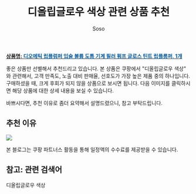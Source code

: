 ﻿---
layout: post
title:  "디올립글로우 색상 관련 상품 추천"
author: Soso
categories: [ 디지털/가전]
tags: [디올립글로우 색상]
image: https://ads-partners.coupang.com/image1/wCpNBg9gGtSOt9FPwANFjxwW9GsCRNpuwCKgqI_E-JthDoMcYyHfuWJGsdEBs3ZfCLCt77KfK3eNlIi39M96XTlAGYuvgsRaRhDvaDqdUrrv1nleqRHCvRMIqmS198Q8o8v6pjppQgGPsE0t-3i8IMdfhjMRUsITif0c4o-GENCTxgOj08OAPU32TxOb_NtPrsCwBHEf7i2NH1KzjjxtnZ-jGsKVHyn129jRjtxSEuzreNefow2RfFX--jv2W2owGdbz3yul1ktCm6fJDRahX7Nm8quDi1SMbn9RlOQ83RrTWhtXCQ-QwcEu_g== 
description: "쿠팡에서 디올립글로우 색상 관련 상품으로 가장 고객 선호도가 높은 제품 중 하나입니다."
---

<a href="https://link.coupang.com/re/AFFSDP?lptag=AF5673682&pageKey=7793164623&itemId=21088637528&vendorItemId=88150692159&traceid=V0-153-a56c87adbc337f24&clickBeacon=jbzZaZtYzE05fsEhjewWka_Sn39449TdR1aAh17iMJIEZO867StZllK1UEVF_1S043cgLzsAXIUXy_uvxrdQSygk7pBBenepsGwACIXEF8FDmc_1lZBDVvseR5AGAibLKpSLNwIrQ324fbJX7TbtRmIP_yM1bGQctB9pKwEJkIr03s85UcMLQXzRW6JENgRQa_5zcmHr16TOsHcwoNORkvAlB_o14qFBTofMsdKgsNiAom_jc_fMonsLJMefmTlwiyjYSiymxnu4iVM9fAFWhmJIlNCtLArmBWiwYMU2UYktc_J5W4qCahpwIdht3Bflu_cgEJGpgxOAbOnbIwAERMWKQwC6lgPY12o7D15ChlEBDWF1zqkB7KzJBq-2k5_hMkO28ob_RY9Zk8pPQzvjv_gmfA9j5gQcdj99ddJYLe-UGa-v2FIyMtHfuQiSrI2ApLVGgk9RZrQltLczcbFUym14kj8tBZ7-5VgTlxHV1LN3rjSP5Wpc1a8n_qelmPXies1Iaqx3RxNf3touAzYLoOlSj5rkWmLq7gQ1WwDeFsUerStRt-uoia-3c4tFysmeKbPhGCc7DbV2PeRYr42dz_X2Yhu4e8YqpK-_MEK0Hr19PC7A9-_9SwTcN0FeUmj4AQqZY274VHYM8b7RGH2HBgV7Uh6mA1PTQjDr-XLUecP4Zz40Rgb56rBmMsbEFO2eeB8j6YoIQ0QKoLJuv4vTeEC9vDv_6j9M9rWAdsRkjGuY-m26vNKynV8RCXDocsioUMsJnE7wRY1SrdHV136kbEm9KWyyarkG0MN2Jz_rJIWEYL3_HkIuC8BqxfKVnok8c_xKYQjwEfgHw-COXDlo7f0fdepqOzUbZeRmY6EApb81PCCC5UMnUf229czM-RSMa_05gz3LvXR8-xc6wqFJ95LAFDKUiLAsGA%3D%3D&requestid=20240206145654070097164448&token=31850C%7CMIXED"><b>상품명: <font color='#01579B'>디오메틱 립플럼퍼 입술 볼륨 도톰 기계 필러 펌프 글로스 틴트 립플롬퍼, 1개</font></b></a>

좋은 상품만 선별해서 추천드리고 있습니다.
본 상품은 쿠팡에서 "디올립글로우 색상" 와 관련해서, 고객 만족도, 노출 대비 판매율, 선호도가 가장 높은 제품 중의 하나입니다.
구매하셨을 때, 크게 후회가 되지 않을 상품으로 보시면 됩니다. 
다음 이미지를 클릭하시면 해당 상품에 대한 상세 내용을 보실 수 있습니다.

바쁘시다면, 추천 이유로 좀더 요약해서 설명드렸으니, 참고 부탁드립니다.

## 추천 이유 

<a href="https://link.coupang.com/re/AFFSDP?lptag=AF5673682&pageKey=7793164623&itemId=21088637528&vendorItemId=88150692159&traceid=V0-153-a56c87adbc337f24&clickBeacon=jbzZaZtYzE05fsEhjewWka_Sn39449TdR1aAh17iMJIEZO867StZllK1UEVF_1S043cgLzsAXIUXy_uvxrdQSygk7pBBenepsGwACIXEF8FDmc_1lZBDVvseR5AGAibLKpSLNwIrQ324fbJX7TbtRmIP_yM1bGQctB9pKwEJkIr03s85UcMLQXzRW6JENgRQa_5zcmHr16TOsHcwoNORkvAlB_o14qFBTofMsdKgsNiAom_jc_fMonsLJMefmTlwiyjYSiymxnu4iVM9fAFWhmJIlNCtLArmBWiwYMU2UYktc_J5W4qCahpwIdht3Bflu_cgEJGpgxOAbOnbIwAERMWKQwC6lgPY12o7D15ChlEBDWF1zqkB7KzJBq-2k5_hMkO28ob_RY9Zk8pPQzvjv_gmfA9j5gQcdj99ddJYLe-UGa-v2FIyMtHfuQiSrI2ApLVGgk9RZrQltLczcbFUym14kj8tBZ7-5VgTlxHV1LN3rjSP5Wpc1a8n_qelmPXies1Iaqx3RxNf3touAzYLoOlSj5rkWmLq7gQ1WwDeFsUerStRt-uoia-3c4tFysmeKbPhGCc7DbV2PeRYr42dz_X2Yhu4e8YqpK-_MEK0Hr19PC7A9-_9SwTcN0FeUmj4AQqZY274VHYM8b7RGH2HBgV7Uh6mA1PTQjDr-XLUecP4Zz40Rgb56rBmMsbEFO2eeB8j6YoIQ0QKoLJuv4vTeEC9vDv_6j9M9rWAdsRkjGuY-m26vNKynV8RCXDocsioUMsJnE7wRY1SrdHV136kbEm9KWyyarkG0MN2Jz_rJIWEYL3_HkIuC8BqxfKVnok8c_xKYQjwEfgHw-COXDlo7f0fdepqOzUbZeRmY6EApb81PCCC5UMnUf229czM-RSMa_05gz3LvXR8-xc6wqFJ95LAFDKUiLAsGA%3D%3D&requestid=20240206145654070097164448&token=31850C%7CMIXED"><img src="https://thumbnail7.coupangcdn.com/thumbnails/remote/q89/image/vendor_inventory/5490/c3895d3ee716ff2c508457f531283cb6235054514c182a8852382c3b1e89.jpg"></a> 

본 블로그는 쿠팡 파트너스 활동을 통해 일정액의 수수료를 제공받을 수 있습니다.

## 참고: 관련 검색어    
디올립글로우 색상